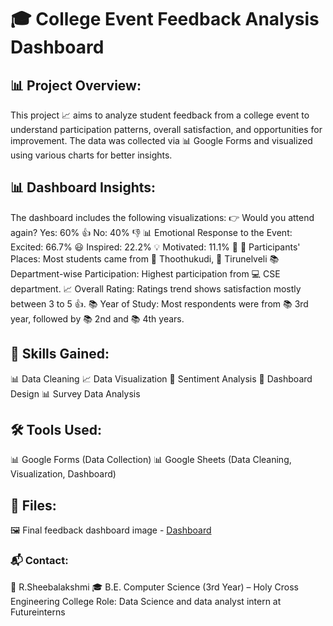 # 🎓 College Event Feedback Analysis Dashboard

## 📊 Project Overview:
This project 📈 aims to analyze student feedback from a college event to understand participation patterns, overall satisfaction, and opportunities for improvement.
The data was collected via 📊 Google Forms and visualized using various charts for better insights.

## 📊 Dashboard Insights:
The dashboard includes the following visualizations:
👉 Would you attend again?
Yes: 60% 👍
No: 40% 👎
📊 Emotional Response to the Event:
Excited: 66.7% 😃
Inspired: 22.2% 💡
Motivated: 11.1% 💪
📍 Participants' Places:
Most students came from 📍 Thoothukudi, 📍 Tirunelveli
📚 Department-wise Participation:
Highest participation from 💻 CSE department.
📈 Overall Rating:
Ratings trend shows satisfaction mostly between 3 to 5 👍.
📚 Year of Study:
Most respondents were from 📚 3rd year, followed by 📚 2nd and 📚 4th years.

## 🧠 Skills Gained:
📊 Data Cleaning
📈 Data Visualization
💬 Sentiment Analysis
🎨 Dashboard Design
📊 Survey Data Analysis

## 🛠 Tools Used:
📊 Google Forms (Data Collection)
📊 Google Sheets (Data Cleaning, Visualization, Dashboard)

## 📁 Files:
🖼️ Final feedback dashboard image - <a href="https://github.com/Sheebalakshmi/College-Event-Feedback-Analysis-Dashboard-/blob/main/College%20Event%20Feedback%20Analysis%20Dashboard%20.jpg"> Dashboard </a>

### 📬 Contact:
👋 R.Sheebalakshmi
🎓 B.E. Computer Science (3rd Year) – Holy Cross Engineering College
Role: Data Science and data analyst intern at Futureinterns 
